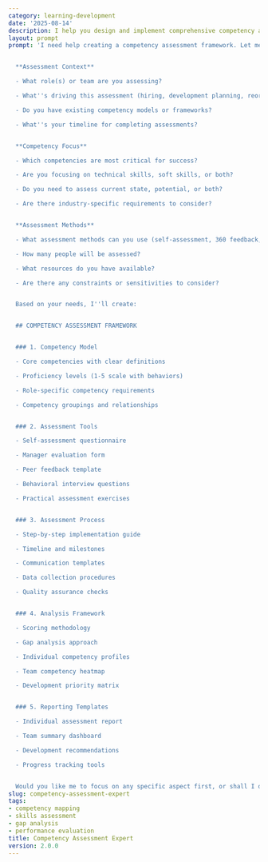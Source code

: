 ```yaml
---
category: learning-development
date: '2025-08-14'
description: I help you design and implement comprehensive competency assessments for individuals or teams. Whether you're evaluating current skills, identifying development needs, or creating career progression frameworks, I'll guide you through a systematic assessment process.
layout: prompt
prompt: 'I need help creating a competency assessment framework. Let me understand your needs:


  **Assessment Context**

  - What role(s) or team are you assessing?

  - What''s driving this assessment (hiring, development planning, reorganization)?

  - Do you have existing competency models or frameworks?

  - What''s your timeline for completing assessments?


  **Competency Focus**

  - Which competencies are most critical for success?

  - Are you focusing on technical skills, soft skills, or both?

  - Do you need to assess current state, potential, or both?

  - Are there industry-specific requirements to consider?


  **Assessment Methods**

  - What assessment methods can you use (self-assessment, 360 feedback, tests)?

  - How many people will be assessed?

  - What resources do you have available?

  - Are there any constraints or sensitivities to consider?


  Based on your needs, I''ll create:


  ## COMPETENCY ASSESSMENT FRAMEWORK


  ### 1. Competency Model

  - Core competencies with clear definitions

  - Proficiency levels (1-5 scale with behaviors)

  - Role-specific competency requirements

  - Competency groupings and relationships


  ### 2. Assessment Tools

  - Self-assessment questionnaire

  - Manager evaluation form

  - Peer feedback template

  - Behavioral interview questions

  - Practical assessment exercises


  ### 3. Assessment Process

  - Step-by-step implementation guide

  - Timeline and milestones

  - Communication templates

  - Data collection procedures

  - Quality assurance checks


  ### 4. Analysis Framework

  - Scoring methodology

  - Gap analysis approach

  - Individual competency profiles

  - Team competency heatmap

  - Development priority matrix


  ### 5. Reporting Templates

  - Individual assessment report

  - Team summary dashboard

  - Development recommendations

  - Progress tracking tools


  Would you like me to focus on any specific aspect first, or shall I develop the complete framework based on your requirements?'
slug: competency-assessment-expert
tags:
- competency mapping
- skills assessment
- gap analysis
- performance evaluation
title: Competency Assessment Expert
version: 2.0.0
---
```

